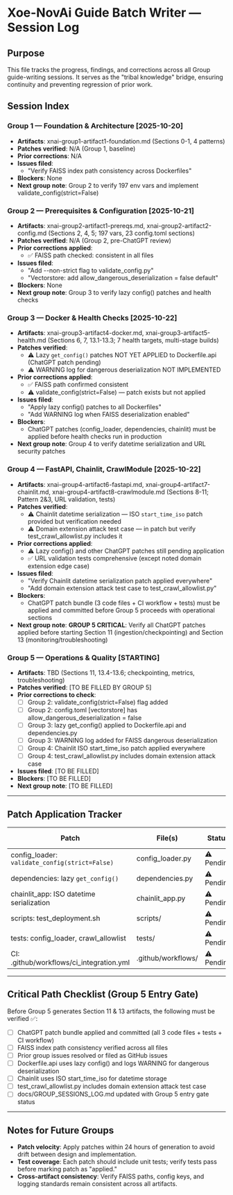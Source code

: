 # Xoe-NovAi Guide Batch Writer — Session Log

## Purpose
This file tracks the progress, findings, and corrections across all Group guide-writing 
sessions. It serves as the "tribal knowledge" bridge, ensuring continuity and preventing 
regression of prior work.

## Session Index

### Group 1 — Foundation & Architecture [2025-10-20]
- **Artifacts**: xnai-group1-artifact1-foundation.md (Sections 0-1, 4 patterns)
- **Patches verified**: N/A (Group 1, baseline)
- **Prior corrections**: N/A
- **Issues filed**: 
  - "Verify FAISS index path consistency across Dockerfiles"
- **Blockers**: None
- **Next group note**: Group 2 to verify 197 env vars and implement validate_config(strict=False)

### Group 2 — Prerequisites & Configuration [2025-10-21]
- **Artifacts**: xnai-group2-artifact1-prereqs.md, xnai-group2-artifact2-config.md 
  (Sections 2, 4, 5; 197 vars, 23 config.toml sections)
- **Patches verified**: N/A (Group 2, pre-ChatGPT review)
- **Prior corrections applied**: 
  - ✅ FAISS path checked: consistent in all files
- **Issues filed**:
  - "Add --non-strict flag to validate_config.py"
  - "Vectorstore: add allow_dangerous_deserialization = false default"
- **Blockers**: None
- **Next group note**: Group 3 to verify lazy config() patches and health checks

### Group 3 — Docker & Health Checks [2025-10-22]
- **Artifacts**: xnai-group3-artifact4-docker.md, xnai-group3-artifact5-health.md 
  (Sections 6, 7, 13.1-13.3; 7 health targets, multi-stage builds)
- **Patches verified**: 
  - ⚠️ Lazy `get_config()` patches NOT YET APPLIED to Dockerfile.api (ChatGPT patch pending)
  - ⚠️ WARNING log for dangerous deserialization NOT IMPLEMENTED
- **Prior corrections applied**:
  - ✅ FAISS path confirmed consistent
  - ⚠️ validate_config(strict=False) — patch exists but not applied
- **Issues filed**:
  - "Apply lazy config() patches to all Dockerfiles"
  - "Add WARNING log when FAISS deserialization enabled"
- **Blockers**: 
  - ChatGPT patches (config_loader, dependencies, chainlit) must be applied before 
    health checks run in production
- **Next group note**: Group 4 to verify datetime serialization and URL security patches

### Group 4 — FastAPI, Chainlit, CrawlModule [2025-10-22]
- **Artifacts**: xnai-group4-artifact6-fastapi.md, xnai-group4-artifact7-chainlit.md, 
  xnai-group4-artifact8-crawlmodule.md (Sections 8-11; Pattern 2&3, URL validation, tests)
- **Patches verified**:
  - ⚠️ Chainlit datetime serialization — ISO `start_time_iso` patch provided but 
    verification needed
  - ⚠️ Domain extension attack test case — in patch but verify test_crawl_allowlist.py 
    includes it
- **Prior corrections applied**:
  - ⚠️ Lazy config() and other ChatGPT patches still pending application
  - ✅ URL validation tests comprehensive (except noted domain extension edge case)
- **Issues filed**:
  - "Verify Chainlit datetime serialization patch applied everywhere"
  - "Add domain extension attack test case to test_crawl_allowlist.py"
- **Blockers**: 
  - ChatGPT patch bundle (3 code files + CI workflow + tests) must be applied and 
    committed before Group 5 proceeds with operational sections
- **Next group note**: **GROUP 5 CRITICAL**: Verify all ChatGPT patches applied before 
  starting Section 11 (ingestion/checkpointing) and Section 13 (monitoring/troubleshooting)

### Group 5 — Operations & Quality [STARTING]
- **Artifacts**: TBD (Sections 11, 13.4-13.6; checkpointing, metrics, troubleshooting)
- **Patches verified**: [TO BE FILLED BY GROUP 5]
- **Prior corrections to check**:
  - [ ] Group 2: validate_config(strict=False) flag added
  - [ ] Group 2: config.toml [vectorstore] has allow_dangerous_deserialization = false
  - [ ] Group 3: lazy get_config() applied to Dockerfile.api and dependencies.py
  - [ ] Group 3: WARNING log added for FAISS dangerous deserialization
  - [ ] Group 4: Chainlit ISO start_time_iso patch applied everywhere
  - [ ] Group 4: test_crawl_allowlist.py includes domain extension attack case
- **Issues filed**: [TO BE FILLED]
- **Blockers**: [TO BE FILLED]
- **Next group note**: [TO BE FILLED]

---

## Patch Application Tracker

| Patch                                          | File(s)            | Status    | Applied By | Date |
| ---------------------------------------------- | ------------------ | --------- | ---------- | ---- |
| config_loader: `validate_config(strict=False)` | config_loader.py   | ⚠️ Pending | —          | —    |
| dependencies: lazy `get_config()`              | dependencies.py    | ⚠️ Pending | —          | —    |
| chainlit_app: ISO datetime serialization       | chainlit_app.py    | ⚠️ Pending | —          | —    |
| scripts: test_deployment.sh                    | scripts/           | ⚠️ Pending | —          | —    |
| tests: config_loader, crawl_allowlist          | tests/             | ⚠️ Pending | —          | —    |
| CI: .github/workflows/ci_integration.yml       | .github/workflows/ | ⚠️ Pending | —          | —    |

---

## Critical Path Checklist (Group 5 Entry Gate)

Before Group 5 generates Section 11 & 13 artifacts, the following must be verified ✅:

- [ ] ChatGPT patch bundle applied and committed (all 3 code files + tests + CI workflow)
- [ ] FAISS index path consistency verified across all files
- [ ] Prior group issues resolved or filed as GitHub issues
- [ ] Dockerfile.api uses lazy config() and logs WARNING for dangerous deserialization
- [ ] Chainlit uses ISO start_time_iso for datetime storage
- [ ] test_crawl_allowlist.py includes domain extension attack test case
- [ ] docs/GROUP_SESSIONS_LOG.md updated with Group 5 entry gate status

---

## Notes for Future Groups

- **Patch velocity**: Apply patches within 24 hours of generation to avoid drift between 
  design and implementation.
- **Test coverage**: Each patch should include unit tests; verify tests pass before marking 
  patch as "applied."
- **Cross-artifact consistency**: Verify FAISS paths, config keys, and logging standards 
  remain consistent across all artifacts.